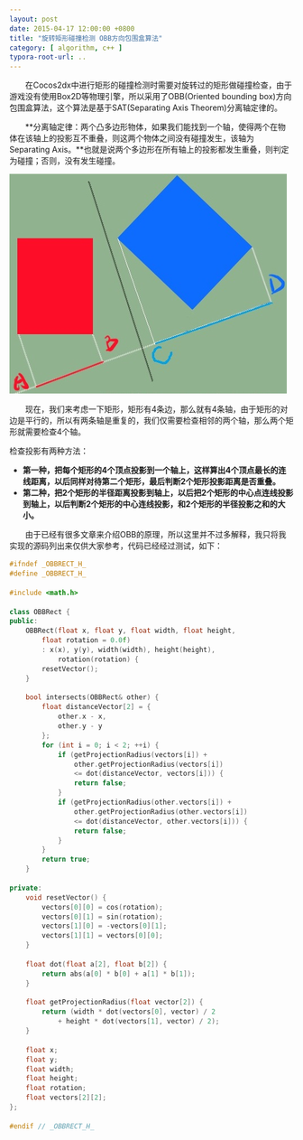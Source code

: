 ```yaml
---
layout: post
date: 2015-04-17 12:00:00 +0800
title: "旋转矩形碰撞检测 OBB方向包围盒算法"
category: [ algorithm, c++ ]
typora-root-url: ..
---
```


　　在Cocos2dx中进行矩形的碰撞检测时需要对旋转过的矩形做碰撞检查，由于游戏没有使用Box2D等物理引擎，所以采用了OBB(Oriented bounding box)方向包围盒算法，这个算法是基于SAT(Separating Axis Theorem)分离轴定律的。
<!--more-->

　　**分离轴定律：两个凸多边形物体，如果我们能找到一个轴，使得两个在物体在该轴上的投影互不重叠，则这两个物体之间没有碰撞发生，该轴为Separating Axis。**也就是说两个多边形在所有轴上的投影都发生重叠，则判定为碰撞；否则，没有发生碰撞。

![obb](/images/OBB.jpg)

　　现在，我们来考虑一下矩形，矩形有4条边，那么就有4条轴，由于矩形的对边是平行的，所以有两条轴是重复的，我们仅需要检查相邻的两个轴，那么两个矩形就需要检查4个轴。

检查投影有两种方法：

- **第一种，把每个矩形的4个顶点投影到一个轴上，这样算出4个顶点最长的连线距离，以后同样对待第二个矩形，最后判断2个矩形投影距离是否重叠。**
- **第二种，把2个矩形的半径距离投影到轴上，以后把2个矩形的中心点连线投影到轴上，以后判断2个矩形的中心连线投影，和2个矩形的半径投影之和的大小。**

　　由于已经有很多文章来介绍OBB的原理，所以这里并不过多解释，我只将我实现的源码列出来仅供大家参考，代码已经经过测试，如下：
```cpp
#ifndef _OBBRECT_H_
#define _OBBRECT_H_

#include <math.h>

class OBBRect {
public:
	OBBRect(float x, float y, float width, float height,
		float rotation = 0.0f)
		: x(x), y(y), width(width), height(height),
			rotation(rotation) {
		resetVector();
	}

	bool intersects(OBBRect& other) {
		float distanceVector[2] = {
			other.x - x,
			other.y - y
		};
		for (int i = 0; i < 2; ++i) {
			if (getProjectionRadius(vectors[i]) +
				other.getProjectionRadius(vectors[i])
				<= dot(distanceVector, vectors[i])) {
				return false;
			}
			if (getProjectionRadius(other.vectors[i]) +
				other.getProjectionRadius(other.vectors[i])
				<= dot(distanceVector, other.vectors[i])) {
				return false;
			}
		}
		return true;
	}

private:
	void resetVector() {
		vectors[0][0] = cos(rotation);
		vectors[0][1] = sin(rotation);
		vectors[1][0] = -vectors[0][1];
		vectors[1][1] = vectors[0][0];
	}

	float dot(float a[2], float b[2]) {
		return abs(a[0] * b[0] + a[1] * b[1]);
	}

	float getProjectionRadius(float vector[2]) {
		return (width * dot(vectors[0], vector) / 2 
			+ height * dot(vectors[1], vector) / 2);
	}

	float x;
	float y;
	float width;
	float height;
	float rotation;
	float vectors[2][2];
};

#endif // _OBBRECT_H_
```